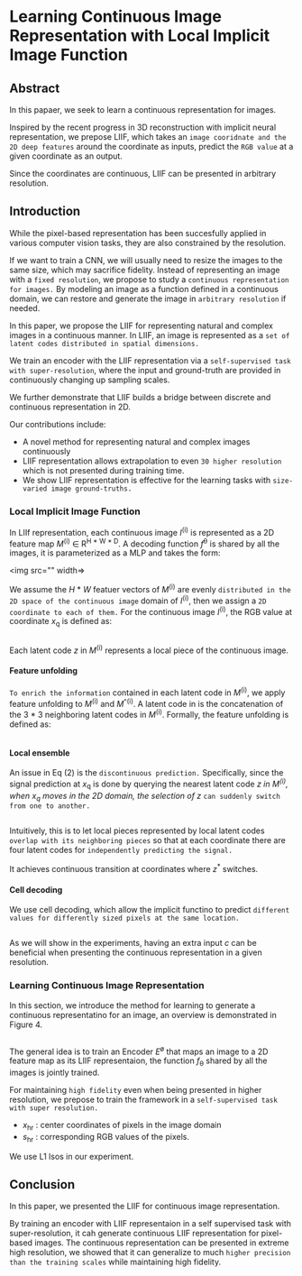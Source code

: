 # Learning Continuous Image Representation with Local Implicit Image Function

## Abstract

In this papaer, we seek to learn a continuous representation for images.

Inspired by the recent progress in 3D reconstruction with implicit neural representation, we prepose LIIF,
which takes an `image cooridnate and the 2D deep features` around the coordinate as inputs, predict the `RGB value` at a given
coordinate as an output.

Since the coordinates are continuous, LIIF can be presented in arbitrary resolution.

## Introduction

While the pixel-based representation has been succesfully applied in various computer vision tasks, they are also constrained
by the resolution.

If we want to train a CNN, we will usually need to resize the images to the same size, which may sacrifice fidelity.
Instead of representing an image with a `fixed resolution`, we propose to study a `continuous representation for images.`
By modeling an image as a function defined in a continuous domain, we can restore and generate the image in `arbitrary resolution`
if needed.

In this paper, we propose the LIIF for representing natural and complex images in a continuous manner.
In LIIF, an image is represented as a `set of latent codes distributed in spatial dimensions.`

We train an encoder with the LIIF representation via a `self-supervised task with super-resolution`, where the
input and ground-truth are provided in continuously changing up sampling scales.

We further demonstrate that LIIF builds a bridge between discrete and continuous representation in 2D.

Our contributions include:
* A novel method for representing natural and complex images continuously
* LIIF representation allows extrapolation to even `30 higher resolution` which is not presented during training time.
* We show LIIF representation is effective for the learning tasks with `size-varied image ground-truths.`

### Local Implicit Image Function

In LIIf representation, each continuous image *I*<sup>(i)</sup> is represented as a 2D feature map *M*<sup>(i)</sup> ∈ R<sup>H * W * D</sup>.
A decoding function *f*<sup>θ</sup> is shared by all the images, it is parameterized as a MLP and takes the form:

<img src="" width=>

We assume the *H* * *W* featuer vectors of *M*<sup>(i)</sup> are evenly `distributed in the 2D space of the continuous image` domain
of *I*<sup>(i)</sup>, then we assign a `2D coordinate to each of them.` For the continuous image *I*<sup>(i)</sup>, the RGB value at
coordinate *x*<sub>q</sub> is defined as:

<img src="" width="">

Each latent code *z* in *M*<sup>(i)</sup> represents a local piece of the continuous image.

#### Feature unfolding

`To enrich the information` contained in each latent code in *M*<sup>(i)</sup>, we apply feature unfolding to *M*<sup>(i)</sup> and
*M*<sup>^(i)</sup>. A latent code in is the concatenation of the 3 * 3 neighboring latent codes in *M*<sup>(i)</sup>.
Formally, the feature unfolding is defined as:

<img src="" width="">

#### Local ensemble

An issue in Eq (2) is the `discontinuous prediction.` Specifically, since the signal prediction at *x*<sub>q</sub> is done by querying the nearest
latent code *z*<sup>*</sup> in *M*<sup>(i)</sup>, when *x*<sub>q</sub> moves in the 2D domain, the selection of *z*<sup>*</sup> `can suddenly
switch from one to another.`

<img src="" width="">


Intuitively, this is to let local pieces represented by local latent codes `overlap with its neighboring pieces` so that at each coordinate there
are four latent codes for `independently predicting the signal.`

It achieves continuous transition at coordinates where *z*<sup>*</sup> switches.

#### Cell decoding

We use cell decoding, which allow the implicit functino to predict `different values for differently
sized pixels at the same location.`

<img src="" width="">

As we will show in the experiments, having an extra input *c* can be beneficial when presenting the continuous representation in
a given resolution.


### Learning Continuous Image Representation

In this section, we introduce the method for learning to generate a continuous representatino for an image, an overview is
demonstrated in Figure 4.

<img src="" width="">

The general idea is to train an Encoder *E*<sup>ø</sup> that maps an image to a 2D feature map as its LIIF representaion, 
the function *f*<sub>θ</sub> shared by all the images is jointly trained.

For maintaining `high fidelity` even when being presented in higher resolution, we prepose to train the framework in a `self-supervised
task with super resolution.`

* *x*<sub>hr</sub> : center coordinates of pixels in the image domain
* *s*<sub>hr</sub> : corresponding RGB values of the pixels.

We use L1 lsos in our experiment.

## Conclusion

In this paper, we presented the LIIF for continuous image representation.

By training an encoder with LIIF representaion in a self supervised task with super-resolution, it cah generate continuous
LIIF representation for pixel-based images. The continuous representation can be presented in extreme high resolution,
we showed that it can generalize to much `higher precision than the training scales` while maintaining high fidelity.



